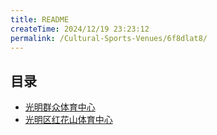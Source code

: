 ```yaml
---
title: README
createTime: 2024/12/19 23:23:12
permalink: /Cultural-Sports-Venues/6f8dlat8/
---
```



## 目录
- [光明群众体育中心](./1.光明群众体育中心.md)
- [光明区红花山体育中心](./2.光明区红花山体育中心.md)
